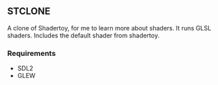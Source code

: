 ## STCLONE
A clone of Shadertoy, for me to learn more about shaders. It runs GLSL shaders. Includes the default shader from shadertoy.

### Requirements
- SDL2
- GLEW
